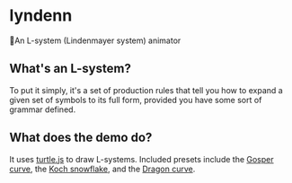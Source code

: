 # lyndenn
🧬An L-system (Lindenmayer system) animator

## What's an L-system?
To put it simply, it's a set of production rules that tell you how to expand a given set of symbols to its full form, provided you have some sort of grammar defined.

## What does the demo do?
It uses [turtle.js](https://github.com/1ntEgr8/turtlejs) to draw L-systems. Included presets include the [Gosper curve](https://en.wikipedia.org/wiki/Gosper_curve),
the [Koch snowflake](https://en.wikipedia.org/wiki/Koch_snowflake), and the [Dragon curve](https://en.wikipedia.org/wiki/Dragon_curve).
